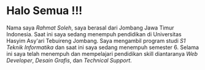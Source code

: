 # Halo Semua !!!

Nama saya *Rahmat Soleh*, saya berasal dari Jombang Jawa Timur Indonesia. Saat ini saya sedang menempuh pendidikan di Universitas Hasyim Asy'ari Tebuireng Jombang.
Saya mengambil program studi *S1 Teknik Informatika* dan saat ini saya sedang menempuh semester 6.
Selama ini saya telah menempuh dan mempelajari pendidikan skill diantaranya *Web Developer*, *Desain Grafis*, dan *Technical Support*.

